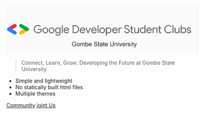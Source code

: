 ![logo](./logo.png)

> Connect, Learn, Grow: Developing the Future at Gombe State University

- Simple and lightweight
- No statically built html files
- Multiple themes


[Community](https://gdsc.community.dev/gombe-state-university/)
[joint Us](https://accounts.google.com/v3/signin/identifier?opparams=%253F&dsh=S-905434364%3A1698532992161538&access_type=offline&client_id=857409878587-im3f0si9p11h41a6aeiil7cs37frkubb.apps.googleusercontent.com&o2v=1&redirect_uri=https%3A%2F%2Fgdsc.community.dev%2Faccounts%2Fgoogle%2Flogin%2Fcallback%2F&response_type=code&scope=profile+email&service=lso&state=KV8yz9Mi9Wvy&theme=glif&flowName=GeneralOAuthFlow&continue=https%3A%2F%2Faccounts.google.com%2Fsignin%2Foauth%2Fconsent%3Fauthuser%3Dunknown%26part%3DAJi8hAM-Cau_TjCwJY9dkGiUwXoWqUehggzHAxx6aB5kFsmOhXqSvt158jJ40i-aKPimoB8mZ_Kv7VDT_FcwfMegz1czKX90rgFfqLyHXqMbyJt7mRmbrtgNQlu0GDfaUoB4BJBkh7Vq0F9UPLw8V4rh2t6if2FVX7w5ZUVruxTz6Lk43tYeyBH0crvQjp01lAAKSWPCnKtBgUUj5ZL-MvymgjnEALTZzyX1HyO9h-FvT4X5TtXkoc1hIP6-zdgfbSSk4Z7HxvLa1n_-jJ_MydVnTYgdqfzTYocFxW0jebmzHaLmRbEt2GmL52pInjzYtm175UGRxFf_L7KcM4ODGFOCMN43oPRU-gfyExs0cGiahccuE9jhx2rkcb-roqYgARw46C0qsNNtZmVdHQH5yNmJ9yfYmQF1QS1YEcxUXiU7YOBcpJgqDuDt-UYRkUCPqvftualgadwozOURNIDX_pM9z1GxbaJLJA%26as%3DS-905434364%253A1698532992161538%26client_id%3D857409878587-im3f0si9p11h41a6aeiil7cs37frkubb.apps.googleusercontent.com%26theme%3Dglif%23&app_domain=https%3A%2F%2Fgdsc.community.dev&rart=ANgoxcd6J3oQBZyk-mFZdC3Rd-dZAKj_0Oya8NKd1691DBGAzyEQeiTx3-azN6wi7W5gehyQ3otOEyckMnkNlwqnXpCV4yWP3g)